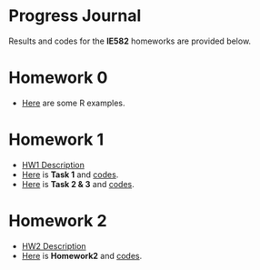 # Progress Journal
Results and codes for the **IE582** homeworks are provided below.

# Homework 0 
- [Here](files/example_homework_0.html) are some R examples.

# Homework 1 

* [HW1 Description](files/hw1/IE582_Fall20_Homework1.pdf)
* [Here](files/hw1/task1.html) is **Task 1** and [codes](files/hw1/task1.ipynb).
* [Here](files/hw1/task2-3.html) is **Task 2 & 3** and [codes](files/hw1/task2-3.ipynb).

# Homework 2 

* [HW2 Description](files/hw2/IE582_Fall20_Homework2.pdf)
* [Here](files/hw2/hw2.html) is **Homework2** and [codes](files/hw2/hw2.ipynb).
